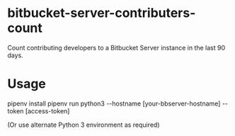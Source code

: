 # bitbucket-server-contributers-count
Count contributing developers to a Bitbucket Server instance in the last 90 days.

# Usage
pipenv install
pipenv run python3 --hostname [your-bbserver-hostname] --token [access-token]

(Or use alternate Python 3 environment as required)
